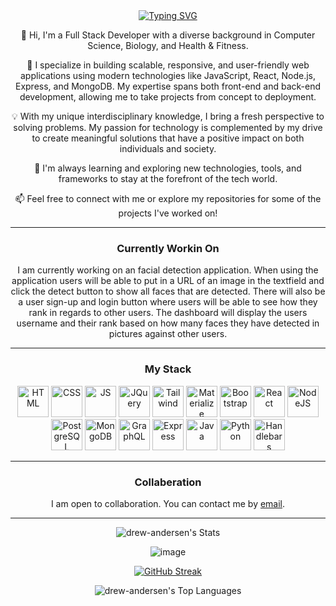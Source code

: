<div align="center">
<a href="https://git.io/typing-svg"><img src="https://readme-typing-svg.demolab.com?font=Fira+Code&weight=500&size=30&pause=500&color=F70000&center=true&width=435&lines=Drew+Andersen" alt="Typing SVG" /></a>
<p>
👋 Hi, I'm a Full Stack Developer with a diverse background in Computer Science, Biology, and Health & Fitness.

🔧 I specialize in building scalable, responsive, and user-friendly web applications using modern technologies like JavaScript, React, Node.js, Express, and MongoDB. My expertise spans both front-end and back-end development, allowing me to take projects from concept to deployment.

💡 With my unique interdisciplinary knowledge, I bring a fresh perspective to solving problems. My passion for technology is complemented by my drive to create meaningful solutions that have a positive impact on both individuals and society.

🌱 I'm always learning and exploring new technologies, tools, and frameworks to stay at the forefront of the tech world. 

📫 Feel free to connect with me or explore my repositories for some of the projects I've worked on!
</p>
</div>

---

<div align="center">
<h3>Currently Workin On</h3>
<p>
I am currently working on an facial detection application. When using the application users will be able to put in a URL of an image in the textfield and click the detect button to show all faces that are detected. There will also be a user sign-up and login button where users will be able to see how they rank in regards to other users. The dashboard will display the users username and their rank based on how many faces they have detected in pictures against other users.
</p>
</div>

---

<div align="center">
<h3>My Stack</h3>
<p>
<img src="https://cdn.jsdelivr.net/gh/devicons/devicon@latest/icons/html5/html5-plain-wordmark.svg" alt="HTML" width="50" height="50"/>
<img src="https://cdn.jsdelivr.net/gh/devicons/devicon@latest/icons/css3/css3-plain-wordmark.svg" alt="CSS" width="50" height="50"/>
<img src="https://cdn.jsdelivr.net/gh/devicons/devicon@latest/icons/javascript/javascript-plain.svg" alt="JS" width="50" height="50"/>
<img src="https://cdn.jsdelivr.net/gh/devicons/devicon@latest/icons/jquery/jquery-plain-wordmark.svg" alt="JQuery" width="50" height="50"/>
<img src="https://cdn.jsdelivr.net/gh/devicons/devicon@latest/icons/tailwindcss/tailwindcss-original-wordmark.svg" alt="Tailwind" width="50" height="50" />
<img src="https://cdn.jsdelivr.net/gh/devicons/devicon@latest/icons/materializecss/materializecss-original.svg" alt="Materialize" width="50" height="50" />    
<img src="https://cdn.jsdelivr.net/gh/devicons/devicon@latest/icons/bootstrap/bootstrap-original-wordmark.svg" alt="Bootstrap" width="50" height="50"/>
<img src="https://cdn.jsdelivr.net/gh/devicons/devicon@latest/icons/react/react-original-wordmark.svg" alt="React" width="50" height="50"/>
<img src="https://cdn.jsdelivr.net/gh/devicons/devicon@latest/icons/nodejs/nodejs-plain-wordmark.svg" alt="NodeJS" width="50" height="50"/>
<img src="https://cdn.jsdelivr.net/gh/devicons/devicon@latest/icons/postgresql/postgresql-plain-wordmark.svg" alt="PostgreSQL" width="50" height="50"/>
<img src="https://cdn.jsdelivr.net/gh/devicons/devicon@latest/icons/mongodb/mongodb-plain-wordmark.svg" alt="MongoDB" width="50" height="50"/>
<img src="https://cdn.jsdelivr.net/gh/devicons/devicon@latest/icons/graphql/graphql-plain-wordmark.svg" alt="GraphQL" width="50" height="50"/>
<img src="https://cdn.jsdelivr.net/gh/devicons/devicon@latest/icons/express/express-original.svg?theme=light" alt="Express" color="white" width="50" height="50"/>
<img src="https://cdn.jsdelivr.net/gh/devicons/devicon@latest/icons/java/java-original-wordmark.svg" alt="Java" width="50" height="50" />
<img src="https://cdn.jsdelivr.net/gh/devicons/devicon@latest/icons/python/python-original-wordmark.svg" alt="Python" width="50" height="50" />
<img src="https://cdn.jsdelivr.net/gh/devicons/devicon@latest/icons/handlebars/handlebars-original-wordmark.svg" alt="Handlebars" width="50" height="50" />
</p>
</div>

---

<div align="center">
<h3>Collaberation</h3>
<p>
I am open to collaboration. You can contact me by <a href="mailto:andrewtandersen@gmail.com">email</a>.
</p>
</div>

---

<div align="center">

![drew-andersen's Stats](https://github-readme-stats.vercel.app/api?username=drew-andersen&theme=vue-dark&show_icons=true&hide_border=true&count_private=true)

![image](https://github.com/user-attachments/assets/8df6edba-35d2-4dd5-817d-0617aa26e463)

[![GitHub Streak](https://streak-stats.demolab.com?user=drew-andersen&theme=vue-dark&hide_border=true)](https://git.io/streak-stats)

![drew-andersen's Top Languages](https://github-readme-stats.vercel.app/api/top-langs/?username=drew-andersen&theme=vue-dark&show_icons=true&hide_border=true&layout=compact)

</div>
